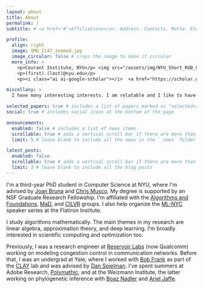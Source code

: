 ```yaml
---
layout: about
title: About
permalink: /
subtitle: # <a href='#'>Affiliations</a>. Address. Contacts. Motto. Etc.

profile:
  align: right
  image: IMG_2147_zoomed.jpg
  image_circular: false # crops the image to make it circular
  more_info: >
    <p>Courant Institute, NYU</p> <img src="/assets/img/NYU_Short_RGB_Color.png" alt="NYU logo" style="max-width: 20px; border-radius: 4px;">
    <p>(first).(last)@nyu.edu</p>
    <p><i class="ai ai-google-scholar"></i>  <a href="https://scholar.google.com/citations?user=vkykpWgAAAAJ" title="Google Scholar" style="color: inherit">Google Scholar</a><p>

miscellany: >
  I have many interesting interests. I am relatable and I like to have fun.

selected_papers: true # includes a list of papers marked as "selected={true}"
social: true # includes social icons at the bottom of the page

announcements:
  enabled: false # includes a list of news items
  scrollable: true # adds a vertical scroll bar if there are more than 3 news items
  limit: 5 # leave blank to include all the news in the `_news` folder

latest_posts:
  enabled: false
  scrollable: true # adds a vertical scroll bar if there are more than 3 new posts items
  limit: 3 # leave blank to include all the blog posts
---
```


I'm a third-year PhD student in Computer Science at NYU, where I'm advised by [Joan Bruna](https://cims.nyu.edu/~bruna/) and [Chris Musco](https://www.chrismusco.com). My degree is supported by an NSF Graduate Research Fellowship. 
I'm affiliated with the [Algorithms and Foundations](https://cs.nyu.edu/theory-group/), [MaD](https://cds.nyu.edu/mad/), and [CILVR](https://wp.nyu.edu/cilvr/) groups.
I also help organize the [ML-NYC](http://mlnyc.com) speaker series at the Flatiron Institute.

I study algorithms mathematically.
The main themes in my research are linear algebra, approximation theory, and deep learning.
I'm broadly interested in scientific computing and optimization too.

Previously, I was a research engineer at [Reservoir Labs](https://www.hipeac.net/network/institutions/7229/reservoir-labs/) (now Qualcomm) working on modeling congestion control in communication networks. Before that, I was an undergrad at Yale, where I worked with [Bob Frank](https://bobfrank1.github.io/) as part of the [CLAY](http://clay.yale.edu/) lab and was advised by [Dan Spielman](http://www.cs.yale.edu/homes/spielman/). I've spent summers at Adobe Research, [Polymathic](https://polymathic-ai.org), and at the Weizmann Institute, the latter working on phylogenetic inference with [Boaz Nadler](https://www.weizmann.ac.il/math/Nadler/home) and [Ariel Jaffe](https://arieljaffe.huji.ac.il/).
